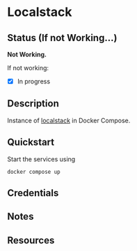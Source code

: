 # Localstack

## Status (If not Working...)

**Not Working.**

If not working:

- [x] In progress

## Description

Instance of [localstack](https://github.com/localstack/localstack) in Docker Compose.

## Quickstart

Start the services using

```shell
docker compose up
```

## Credentials

## Notes

## Resources
